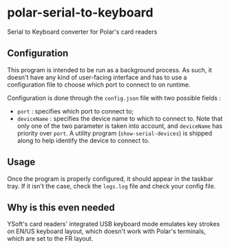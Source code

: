 # polar-serial-to-keyboard
Serial to Keyboard converter for Polar's card readers

## Configuration

This program is intended to be run as a background process. 
As such, it doesn't have any kind of user-facing interface and has to use a configuration file to choose which port to connect to on runtime.

Configuration is done through the `config.json` file with two possible fields : 
- `port` : specifies which port to connect to;
- `deviceName` : specifies the device name to which to connect to.
Note that only one of the two parameter is taken into account, and `deviceName` has priority over `port`.
A utility program (`show-serial-devices`) is shipped along to help identify the device to connect to.

## Usage

Once the program is properly configured, it should appear in the taskbar tray. If it isn't the case, check the `logs.log` file and check your config file.

## Why is this even needed

YSoft's card readers' integrated USB keyboard mode emulates key strokes on EN/US keyboard layout, which doesn't work with Polar's terminals, which are set to the FR layout.
